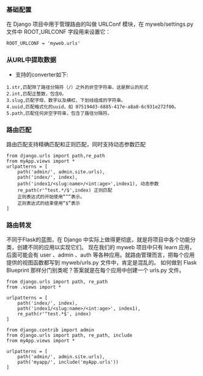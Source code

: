 ### 基础配置

在 Django 项目中用于管理路由的叫做 URLConf 模块，在 myweb/settings.py 文件中 ROOT_URLCONF 字段用来设置它：
```
ROOT_URLCONF = 'myweb.urls'
```

### 从URL中提取数据

* 支持的converter如下:
```
1.str,匹配除了路径分隔符（/）之外的非空字符串，这是默认的形式
2.int,匹配正整数，包含0。
3.slug,匹配字母、数字以及横杠、下划线组成的字符串。
4.uuid,匹配格式化的uuid，如 075194d3-6885-417e-a8a8-6c931e272f00。
5.path,匹配任何非空字符串，包含了路径分隔符。
```

### 路由匹配

路由匹配支持精确匹配和正则匹配，同时支持动态参数匹配

```
from django.urls import path,re_path
from myApp.views import *
urlpatterns = [
    path('admin/', admin.site.urls),
    path('index/', index),
    path('index1/<slug:name>/<int:age>',index1), 动态参数
    re_path(r'^test.*/$',index) 正则匹配
    正则表达式的开始使用“^”表示。
    正则表达式的结束使用“$”表示
]
```

### 路由转发

不同于Flask的蓝图，在 Django 中实际上做得更彻底，就是将项目中各个功能分类，创建不同的应用以实现它们。
现在我们的 myweb 项目中只有 learn 应用，后面可能会有 user 、admin 、auth 等各种应用。就路由管理而言，把每个应用提供的视图函数都写到 myweb/urls.py 文件中，肯定是混乱的。
如何做到 Flask Blueprint 那样分门别类呢？答案就是在每个应用中创建一个 urls.py 文件。

```
from django.urls import path, re_path
from .views import *

urlpatterns = [
    path('index/', index),
    path('index1/<slug:name>/<int:age>', index1),
    re_path(r'^test.*$', index)
]
```

```
from django.contrib import admin
from django.urls import path, re_path, include
from myApp.views import *

urlpatterns = [
    path('admin/', admin.site.urls),
    path('myapp/', include('myApp.urls'))
]
```
